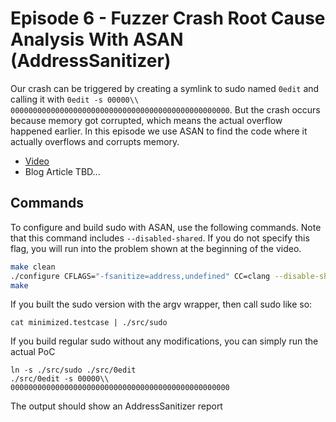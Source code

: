 # Episode 6 - Fuzzer Crash Root Cause Analysis With ASAN (AddressSanitizer)

Our crash can be triggered by creating a symlink to sudo named `0edit` and calling it with `0edit -s 00000\\ 0000000000000000000000000000000000000000000000000`. But the crash occurs because memory got corrupted, which means the actual overflow happened earlier. In this episode we use ASAN to find the code where it actually overflows and corrupts memory.

- [Video](https://www.youtube.com/watch?v=_W3D_0erZ00)
- Blog Article TBD...

## Commands

To configure and build sudo with ASAN, use the following commands. Note that this command includes `--disabled-shared`. If you do not specify this flag, you will run into the problem shown at the beginning of the video.

```bash
make clean
./configure CFLAGS="-fsanitize=address,undefined" CC=clang --disable-shared
make
```

If you built the sudo version with the argv wrapper, then call sudo like so:

```
cat minimized.testcase | ./src/sudo
```

If you build regular sudo without any modifications, you can simply run the actual PoC

```
ln -s ./src/sudo ./src/0edit
./src/0edit -s 00000\\ 0000000000000000000000000000000000000000000000000
```

The output should show an AddressSanitizer report
